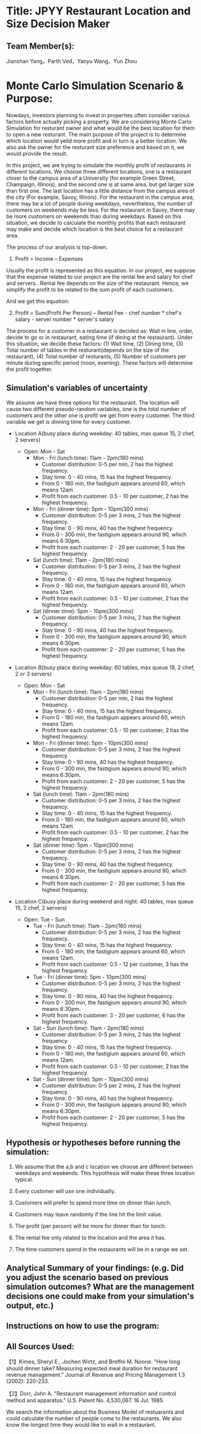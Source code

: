 
# Title: JPYY Restaurant Location and Size Decision Maker

## Team Member(s): 
Jianshan Yang，Parth Ved，Yanyu Wang，Yun Zhou

# Monte Carlo Simulation Scenario & Purpose:
Nowdays, investors planning to invest in properties often consider various factors before actually picking a property. We are considering Monte Carlo Simulation for resturant owner and what would be the best location for them to open a new resturant. The main purpose of the project is to determine which location would yeild more profit and in turn is a better location. We also ask the owner for the resturant size preference and based on it, we would provide the result. 

In this project, we are trying to simulate the monthly profit of restaurants in different locations.
We choose three different locations, one is a restaurant closer to the campus area of a University (for example Green Street, Champaign, Illinois), and the second one is at same area, but get larger size than first one. The last location has a little distance from the campus area of the city (For example, Savoy, Illinois). For the restaurant in the campus area, there may be a lot of people during weekdays, nevertheless, the number of customers on weekends may be less. For the restaurant in Savoy, there may be more customers on weekends than during weekdays. Based on this situation, we decide to calculate the monthly profits that each restaurant may make and decide which location is the best choice for a restaurant area.

The process of our analysis is top-down.

1.	Profit = Income – Expenses

Usually the profit is represented as this equation. In our project, we suppose that the expense related to our project are the rental fee and salary for chef and servers.. Rental fee depends on the size of the restaurant. Hence, we simplify the profit to be related to the sum profit of each customers.

And we get this equation:

2.	Profit = Sum(Profit Per Person) – Rental Fee - chef number * chef's salary - server number * server's salary

The process for a customer in a restaurant is decided as:
Wait in line, order, decide to go or in restaurant, eating time (if dining at the restaurant).
Under this situation, we decide these factors: 
(1) Wait time, 
(2) Dining time, 
(3) Total number of tables in the resturant(depends on the size of the restaurant), 
(4) Total number of resturants,
(5) Number of customers per minute during specific period (noon, evening).
These factors will determine the profit together.


## Simulation's variables of uncertainty
We assume we have three options for the restaurant. The location will cause two different pseudo-random variables, one is the total number of customers and the other one is profit we get from every customer. The third variable we get is dinning time for every customer. 

* Location A(busy place during weekday: 40 tables, max queue 15, 2 chef, 2 servers)
    * Open: Mon - Sat
        * Mon - Fri (lunch time): 11am - 2pm(180 mins)
            * Customer distribution: 0-5 per min, 2 has the highest frequency. 
            * Stay time: 0 - 40 mins, 15 has the highest frequency.
            * From 0 - 180 min, the fastigium appears around 60, which means 12am.
            * Profit from each customer: 0.5 - 10 per customer, 2 has the highest frequency.
        * Mon - Fri (dinner time): 5pm - 10pm(300 mins)
            * Customer distribution: 0-5 per 3 mins, 2 has the highest frequency. 
            * Stay time: 0 - 90 mins, 40 has the highest frequency.
            * From 0 - 300 min, the fastigium appears around 90, which means 6:30pm.
            * Profit from each customer: 2 - 20 per customer, 5 has the highest frequency.
        * Sat (lunch time): 11am - 2pm(180 mins)
            * Customer distribution: 0-5 per 3 mins, 2 has the highest frequency. 
            * Stay time: 0 - 40 mins, 15 has the highest frequency.
            * From 0 - 180 min, the fastigium appears around 60, which means 12am.
            * Profit from each customer: 0.5 - 10 per customer, 2 has the highest frequency.
        * Sat (dinner time): 5pm - 10pm(300 mins)
            * Customer distribution: 0-5 per 3 mins, 2 has the highest frequency. 
            * Stay time: 0 - 90 mins, 40 has the highest frequency.
            * From 0 - 300 min, the fastigium appears around 90, which means 6:30pm.
            * Profit from each customer: 2 - 20 per customer, 5 has the highest frequency.

* Location B(busy place during weekday: 60 tables, max queue 18, 2 chef, 2 or 3 servers)
    * Open: Mon - Sat
        * Mon - Fri (lunch time): 11am - 2pm(180 mins)
            * Customer distribution: 0-5 per min, 2 has the highest frequency. 
            * Stay time: 0 - 40 mins, 15 has the highest frequency.
            * From 0 - 180 min, the fastigium appears around 60, which means 12am.
            * Profit from each customer: 0.5 - 10 per customer, 2 has the highest frequency.
        * Mon - Fri (dinner time): 5pm - 10pm(300 mins)
            * Customer distribution: 0-5 per 3 mins, 2 has the highest frequency. 
            * Stay time: 0 - 90 mins, 40 has the highest frequency.
            * From 0 - 300 min, the fastigium appears around 90, which means 6:30pm.
            * Profit from each customer: 2 - 20 per customer, 5 has the highest frequency.
        * Sat (lunch time): 11am - 2pm(180 mins)
            * Customer distribution: 0-5 per 3 mins, 2 has the highest frequency. 
            * Stay time: 0 - 40 mins, 15 has the highest frequency.
            * From 0 - 180 min, the fastigium appears around 60, which means 12am.
            * Profit from each customer: 0.5 - 10 per customer, 2 has the highest frequency.
        * Sat (dinner time): 5pm - 10pm(300 mins)
            * Customer distribution: 0-5 per 3 mins, 2 has the highest frequency. 
            * Stay time: 0 - 90 mins, 40 has the highest frequency.
            * From 0 - 300 min, the fastigium appears around 90, which means 6:30pm.
            * Profit from each customer: 2 - 20 per customer, 5 has the highest frequency.

* Location C(busy place during weekend and night: 40 tables, max queue 15, 2 chef, 2 servers)
    * Open: Tue - Sun
        * Tue - Fri (lunch time): 11am - 2pm(180 mins)
            * Customer distribution: 0-5 per 3 mins, 2 has the highest frequency. 
            * Stay time: 0 - 40 mins, 15 has the highest frequency.
            * From 0 - 180 min, the fastigium appears around 60, which means 12am.
            * Profit from each customer: 0.5 - 12 per customer, 3 has the highest frequency.
        * Tue - Fri (dinner time): 5pm - 10pm(300 mins)
            * Customer distribution: 0-5 per 3 mins, 2 has the highest frequency. 
            * Stay time: 0 - 90 mins, 40 has the highest frequency.
            * From 0 - 300 min, the fastigium appears around 90, which means 6:30pm.
            * Profit from each customer: 3 - 20 per customer, 6 has the highest frequency.
        * Sat - Sun (lunch time): 11am - 2pm(180 mins)
            * Customer distribution: 0-5 per 3 mins, 2 has the highest frequency. 
            * Stay time: 0 - 40 mins, 15 has the highest frequency.
            * From 0 - 180 min, the fastigium appears around 60, which means 12am.
            * Profit from each customer: 0.5 - 10 per customer, 2 has the highest frequency.
        * Sat - Sun (dinner time): 5pm - 10pm(300 mins)
            * Customer distribution: 0-5 per 2 mins, 2 has the highest frequency. 
            * Stay time: 0 - 90 mins, 40 has the highest frequency.
            * From 0 - 300 min, the fastigium appears around 90, which means 6:30pm.
            * Profit from each customer: 2 - 20 per customer, 5 has the highest frequency.           
## Hypothesis or hypotheses before running the simulation:
1.	We assume that the a,b and c location we choose are different between weekdays and weekends. This hypothesis will make these three location typical.

2.  Every customer will use one individually.

3.	Customers will prefer to spend more time on dinner than lunch.

4.  Customers may leave randomly if the line hit the limit value.

5.	The profit (per person) will be more for dinner than for lunch.

6.	The rental fee only related to the location and the area it has.

7.	The time customers spend in the restaurants will be in a range we set.


## Analytical Summary of your findings: (e.g. Did you adjust the scenario based on previous simulation outcomes?  What are the management decisions one could make from your simulation's output, etc.)

## Instructions on how to use the program:

## All Sources Used:
【1】Kimes, Sheryl E., Jochen Wirtz, and Breffni M. Noone. "How long should dinner take? Measuring expected meal duration for restaurant revenue management." Journal of Revenue and Pricing Management 1.3 (2002): 220-233.

【2】Dorr, John A. "Restaurant management information and control method and apparatus." U.S. Patent No. 4,530,067. 16 Jul. 1985.

We search the information about the Business Model of restuarants and could calculate the number of people come to the restaurants. We also know the longest time they would like to wait in a restaurant.
